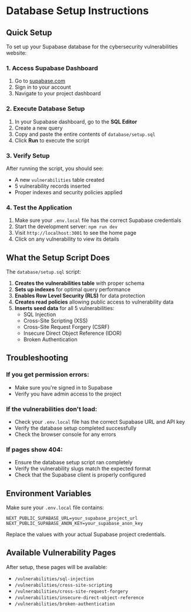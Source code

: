 # Database Setup Instructions

## Quick Setup

To set up your Supabase database for the cybersecurity vulnerabilities website:

### 1. Access Supabase Dashboard
1. Go to [supabase.com](https://supabase.com)
2. Sign in to your account
3. Navigate to your project dashboard

### 2. Execute Database Setup
1. In your Supabase dashboard, go to the **SQL Editor**
2. Create a new query
3. Copy and paste the entire contents of `database/setup.sql`
4. Click **Run** to execute the script

### 3. Verify Setup
After running the script, you should see:
- A new `vulnerabilities` table created
- 5 vulnerability records inserted
- Proper indexes and security policies applied

### 4. Test the Application
1. Make sure your `.env.local` file has the correct Supabase credentials
2. Start the development server: `npm run dev`
3. Visit `http://localhost:3001` to see the home page
4. Click on any vulnerability to view its details

## What the Setup Script Does

The `database/setup.sql` script:

1. **Creates the vulnerabilities table** with proper schema
2. **Sets up indexes** for optimal query performance
3. **Enables Row Level Security (RLS)** for data protection
4. **Creates read policies** allowing public access to vulnerability data
5. **Inserts seed data** for all 5 vulnerabilities:
   - SQL Injection
   - Cross-Site Scripting (XSS)
   - Cross-Site Request Forgery (CSRF)
   - Insecure Direct Object Reference (IDOR)
   - Broken Authentication

## Troubleshooting

### If you get permission errors:
- Make sure you're signed in to Supabase
- Verify you have admin access to the project

### If the vulnerabilities don't load:
- Check your `.env.local` file has the correct Supabase URL and API key
- Verify the database setup completed successfully
- Check the browser console for any errors

### If pages show 404:
- Ensure the database setup script ran completely
- Verify the vulnerability slugs match the expected format
- Check that the Supabase client is properly configured

## Environment Variables

Make sure your `.env.local` file contains:

```
NEXT_PUBLIC_SUPABASE_URL=your_supabase_project_url
NEXT_PUBLIC_SUPABASE_ANON_KEY=your_supabase_anon_key
```

Replace the values with your actual Supabase project credentials.

## Available Vulnerability Pages

After setup, these pages will be available:

- `/vulnerabilities/sql-injection`
- `/vulnerabilities/cross-site-scripting`
- `/vulnerabilities/cross-site-request-forgery`
- `/vulnerabilities/insecure-direct-object-reference`
- `/vulnerabilities/broken-authentication`

